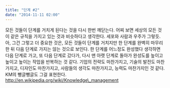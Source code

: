 ```yaml
---
title: "단계 #2"
date: "2014-11-11 02:00"
---
```


모든 것들이 단계를 거치게 된다는 것을 다시 한번 깨닫는다. 어찌 보면 세상의 모든 것이 같은 규칙을 가지고 있는 것과 비슷하다고 생각한다. 세포와 사람과 우주가 그렇듯. 아, 그건 그렇고 더 중요한 것은, 모든 것들이 단계를 거치지만 한 단계를 완벽히 마무리한 뒤 다음 단계로 가지는 않는 것으로 보인다. 한 단계를 어느정도 완성했다 생각하면 다음 단계로 가고, 또 다음 단계로 갔다가, 다시 맨 아랫 단계로 돌아가 완성도를 높이고 높이고 높이는 작업을 반복하는 것 같다. 기업의 전략도 마찬가지고, 기술의 발전도 마찬가지고, 디자인도 마찬가지고, 사람들의 생각도 마찬가지고, 능력도 마찬가지인 것 같다. KM의 뺑글뺑글도 그걸 표현한다. http://en.wikipedia.org/wiki/Knowledge\_management
